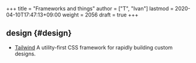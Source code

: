 +++
title = "Frameworks and things"
author = ["T", "Ivan"]
lastmod = 2020-04-10T17:47:13+09:00
weight = 2056
draft = true
+++

## design {#design}

-   [Tailwind](https://tailwindcss.com/) A utility-first CSS framework for rapidly building
    custom designs.
